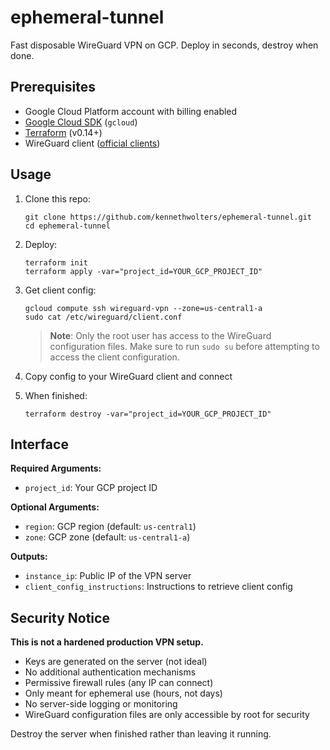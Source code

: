 # ephemeral-tunnel
Fast disposable WireGuard VPN on GCP. Deploy in seconds, destroy when done.

## Prerequisites
- Google Cloud Platform account with billing enabled
- [Google Cloud SDK](https://cloud.google.com/sdk/docs/install) (`gcloud`)
- [Terraform](https://developer.hashicorp.com/terraform/install) (v0.14+)
- WireGuard client ([official clients](https://www.wireguard.com/install/))

## Usage
1. Clone this repo:
   ```
   git clone https://github.com/kennethwolters/ephemeral-tunnel.git
   cd ephemeral-tunnel
   ```

2. Deploy:
   ```
   terraform init
   terraform apply -var="project_id=YOUR_GCP_PROJECT_ID"
   ```

3. Get client config:
   ```
   gcloud compute ssh wireguard-vpn --zone=us-central1-a
   sudo cat /etc/wireguard/client.conf
   ```
   > **Note**: Only the root user has access to the WireGuard configuration files. Make sure to run `sudo su` before attempting to access the client configuration.

4. Copy config to your WireGuard client and connect

5. When finished:
   ```
   terraform destroy -var="project_id=YOUR_GCP_PROJECT_ID"
   ```

## Interface
**Required Arguments:**
- `project_id`: Your GCP project ID

**Optional Arguments:**
- `region`: GCP region (default: `us-central1`)
- `zone`: GCP zone (default: `us-central1-a`)

**Outputs:**
- `instance_ip`: Public IP of the VPN server
- `client_config_instructions`: Instructions to retrieve client config

## Security Notice
**This is not a hardened production VPN setup.**
- Keys are generated on the server (not ideal)
- No additional authentication mechanisms
- Permissive firewall rules (any IP can connect)
- Only meant for ephemeral use (hours, not days)
- No server-side logging or monitoring
- WireGuard configuration files are only accessible by root for security

Destroy the server when finished rather than leaving it running.
